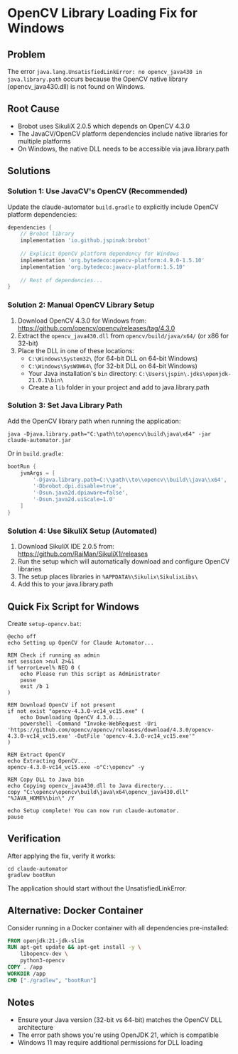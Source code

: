 # OpenCV Library Loading Fix for Windows

## Problem
The error `java.lang.UnsatisfiedLinkError: no opencv_java430 in java.library.path` occurs because the OpenCV native library (opencv_java430.dll) is not found on Windows.

## Root Cause
- Brobot uses SikuliX 2.0.5 which depends on OpenCV 4.3.0
- The JavaCV/OpenCV platform dependencies include native libraries for multiple platforms
- On Windows, the native DLL needs to be accessible via java.library.path

## Solutions

### Solution 1: Use JavaCV's OpenCV (Recommended)
Update the claude-automator `build.gradle` to explicitly include OpenCV platform dependencies:

```gradle
dependencies {
    // Brobot library
    implementation 'io.github.jspinak:brobot'
    
    // Explicit OpenCV platform dependency for Windows
    implementation 'org.bytedeco:opencv-platform:4.9.0-1.5.10'
    implementation 'org.bytedeco:javacv-platform:1.5.10'
    
    // Rest of dependencies...
}
```

### Solution 2: Manual OpenCV Library Setup
1. Download OpenCV 4.3.0 for Windows from: https://github.com/opencv/opencv/releases/tag/4.3.0
2. Extract the `opencv_java430.dll` from `opencv/build/java/x64/` (or x86 for 32-bit)
3. Place the DLL in one of these locations:
   - `C:\Windows\System32\` (for 64-bit DLL on 64-bit Windows)
   - `C:\Windows\SysWOW64\` (for 32-bit DLL on 64-bit Windows)
   - Your Java installation's `bin` directory: `C:\Users\jspin\.jdks\openjdk-21.0.1\bin\`
   - Create a `lib` folder in your project and add to java.library.path

### Solution 3: Set Java Library Path
Add the OpenCV library path when running the application:

```batch
java -Djava.library.path="C:\path\to\opencv\build\java\x64" -jar claude-automator.jar
```

Or in `build.gradle`:

```gradle
bootRun {
    jvmArgs = [
        '-Djava.library.path=C:\\path\\to\\opencv\\build\\java\\x64',
        '-Dbrobot.dpi.disable=true',
        '-Dsun.java2d.dpiaware=false',
        '-Dsun.java2d.uiScale=1.0'
    ]
}
```

### Solution 4: Use SikuliX Setup (Automated)
1. Download SikuliX IDE 2.0.5 from: https://github.com/RaiMan/SikuliX1/releases
2. Run the setup which will automatically download and configure OpenCV libraries
3. The setup places libraries in `%APPDATA%\Sikulix\SikulixLibs\`
4. Add this to your java.library.path

## Quick Fix Script for Windows

Create `setup-opencv.bat`:

```batch
@echo off
echo Setting up OpenCV for Claude Automator...

REM Check if running as admin
net session >nul 2>&1
if %errorLevel% NEQ 0 (
    echo Please run this script as Administrator
    pause
    exit /b 1
)

REM Download OpenCV if not present
if not exist "opencv-4.3.0-vc14_vc15.exe" (
    echo Downloading OpenCV 4.3.0...
    powershell -Command "Invoke-WebRequest -Uri 'https://github.com/opencv/opencv/releases/download/4.3.0/opencv-4.3.0-vc14_vc15.exe' -OutFile 'opencv-4.3.0-vc14_vc15.exe'"
)

REM Extract OpenCV
echo Extracting OpenCV...
opencv-4.3.0-vc14_vc15.exe -o"C:\opencv" -y

REM Copy DLL to Java bin
echo Copying opencv_java430.dll to Java directory...
copy "C:\opencv\opencv\build\java\x64\opencv_java430.dll" "%JAVA_HOME%\bin\" /Y

echo Setup complete! You can now run claude-automator.
pause
```

## Verification
After applying the fix, verify it works:

```batch
cd claude-automator
gradlew bootRun
```

The application should start without the UnsatisfiedLinkError.

## Alternative: Docker Container
Consider running in a Docker container with all dependencies pre-installed:

```dockerfile
FROM openjdk:21-jdk-slim
RUN apt-get update && apt-get install -y \
    libopencv-dev \
    python3-opencv
COPY . /app
WORKDIR /app
CMD ["./gradlew", "bootRun"]
```

## Notes
- Ensure your Java version (32-bit vs 64-bit) matches the OpenCV DLL architecture
- The error path shows you're using OpenJDK 21, which is compatible
- Windows 11 may require additional permissions for DLL loading